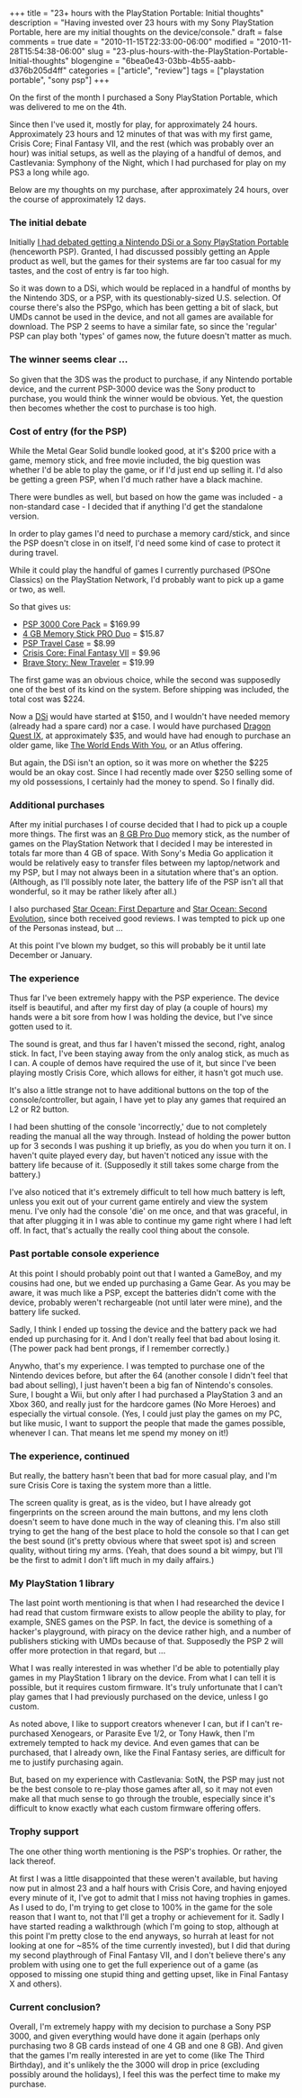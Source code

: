 +++
title = "23+ hours with the PlayStation Portable: Initial thoughts"
description = "Having invested over 23 hours with my Sony PlayStation Portable, here are my initial thoughts on the device/console."
draft = false
comments = true
date = "2010-11-15T22:33:00-06:00"
modified = "2010-11-28T15:54:38-06:00"
slug = "23-plus-hours-with-the-PlayStation-Portable-Initial-thoughts"
blogengine = "6bea0e43-03bb-4b55-aabb-d376b205d4ff"
categories = ["article", "review"]
tags = ["playstation portable", "sony psp"]
+++

<p>On the first of the month I purchased a Sony PlayStation Portable, which was delivered to me on the 4th.</p>
<p>Since then I've used it, mostly for play, for approximately 24 hours. Approximately 23 hours and 12 minutes of that was with my first game, Crisis Core; Final Fantasy VII, and the rest (which was probably over an hour) was initial setups, as well as the playing of a handful of demos, and Castlevania: Symphony of the Night, which I had purchased for play on my PS3 a long while ago.</p>
<p>Below are my thoughts on my purchase, after approximately 24 hours, over the course of approximately 12 days.</p>
<h3>The initial debate</h3>
<p>Initially <a href="/words/post/Oh-why-cant-I-find-a-reason-to-buy-a-current-gen-portable-console.aspx">I had debated getting a Nintendo DSi or a Sony PlayStation Portable</a> (henceworth PSP). Granted, I had discussed possibly getting an Apple product as well, but the games for their systems are far too casual for my tastes, and the cost of entry is far too high.</p>
<p>So it was down to a DSi, which would be replaced in a handful of months by the Nintendo 3DS, or a PSP, with its questionably-sized U.S. selection. Of course there's also the PSPgo, which has been getting a bit of slack, but UMDs cannot be used in the device, and not all games are available for download. The PSP 2 seems to have&nbsp;a similar fate, so since the 'regular' PSP can play both 'types' of games now, the future doesn't matter as much.</p>
<h3>The winner seems clear ...</h3>
<p>So given that the 3DS was the product to purchase, if any Nintendo portable device, and the current PSP-3000 device was the Sony product to purchase, you would think the winner would be obvious. Yet, the question then becomes whether the cost to purchase is too high.</p>
<h3>Cost of entry (for the PSP)</h3>
<p>While the Metal Gear Solid bundle looked good, at it's $200 price with a game, memory stick, and free movie included, the big question was whether I'd be able to play the game, or if I'd just end up selling it. I'd also be getting a green PSP, when I'd much rather have a black machine.</p>
<p>There were bundles as well, but based on how the game was included - a non-standard case - I decided that if anything I'd get the standalone version.</p>
<p>In order to play games I'd need to purchase a memory card/stick, and since the PSP doesn't close in on itself, I'd need some kind of case to protect it during travel.</p>
<p>While it could play the handful of games I currently purchased (PSOne Classics) on the PlayStation Network, I'd probably want to pick up a game or two, as well.</p>
<p>So that gives us:</p>
<ul>
<li><a rel="external" href="http://www.amazon.com/gp/product/B001KMRN0M?tag=strivinglifen-20">PSP 3000 Core Pack</a> = $169.99</li>
<li><a rel="external" href="http://www.amazon.com/gp/product/B0013AX2JM?tag=strivinglifen-20">4 GB Memory Stick PRO Duo</a> = $15.87</li>
<li><a rel="external" href="http://www.amazon.com/gp/product/B000ASBKHE?tag=strivinglifen-20">PSP Travel Case</a> = $8.99</li>
<li><a rel="external" href="http://www.amazon.com/gp/product/B0014X7SQ6?tag=strivinglifen-20">Crisis Core: Final Fantasy VII</a> = $9.96</li>
<li><a rel="external" href="http://www.amazon.com/gp/product/B000R39IKI?tag=strivinglifen-20">Brave Story: New Traveler</a> = $19.99</li>
</ul>
<p>The first game was an obvious choice, while the second was supposedly one of the best of its kind on the system. Before shipping was included, the total cost was $224.</p>
<p>Now a <a rel="external" href="http://www.amazon.com/gp/product/B001T8W2LW?tag=strivinglifen-20">DSi</a> would have started at $150, and I wouldn't have needed memory (already had a spare card) nor a case. I would have purchased <a rel="external" href="http://www.amazon.com/gp/product/B002I0EH6I?tag=strivinglifen-20">Dragon Quest IX</a>, at approximately $35, and would have had enough to purchase an older game, like <a rel="external" href="http://www.amazon.com/gp/product/B00136MBHA?tag=strivinglifen-20">The World Ends With You</a>, or an Atlus offering.</p>
<p>But again, the DSi isn't an option, so it was more on whether the $225 would be an okay cost. Since I had recently made over $250 selling some of my old possessions, I certainly had the money to spend. So I finally did.</p>
<h3>Additional purchases</h3>
<p>After my initial purchases I of course decided that I had to pick up a couple more things. The first was an <a rel="external" href="http://www.amazon.com/gp/product/B002L2X958?tag=strivinglifen-20">8 GB Pro Duo</a> memory stick, as the number of games on the PlayStation Network that I decided I may be interested in totals far more than 4 GB of space. With Sony's Media Go application it would be relatively easy to transfer files between my laptop/network and my PSP, but I may not always been in a situtation where that's an option. (Although, as I'll possibly note later, the battery life of the PSP isn't all that wonderful, so it may be rather likely after all.)</p>
<p>I also purchased <a rel="external" href="http://www.amazon.com/gp/product/B001CM62UM?tag=strivinglifen-20">Star Ocean: First Departure</a> and <a rel="external" href="http://www.amazon.com/gp/product/B001CM0PJ6?tag=strivinglifen-20">Star Ocean: Second Evolution</a>, since both received good reviews. I was tempted to pick up one of the Personas instead, but ...</p>
<p>At this point I've blown my budget, so this will probably be it until late December or January.</p>
<h3>The experience</h3>
<p>Thus far I've been extremely happy with the PSP experience. The device itself is beautiful, and after my first day of play (a couple of hours) my hands were a bit sore from how I was holding the device, but I've since gotten used to it.</p>
<p>The sound is great, and thus far I haven't missed the second, right, analog stick. In fact, I've been staying away from the only analog stick, as much as I can. A couple of demos have required the use of it, but since I've been playing mostly Crisis Core, which allows for either, it hasn't got much use.</p>
<p>It's also a little strange not to have additional buttons on the top of the console/controller, but again, I have yet to play any games that required an L2 or R2 button.</p>
<p>I had been shutting of the console 'incorrectly,' due to not completely reading the manual all the way through. Instead of holding the power button up for 3 seconds I was pushing it up briefly, as you do when you turn it on. I haven't quite played every day, but haven't noticed any issue with the battery life because of it. (Supposedly it still takes some charge from the battery.)</p>
<p>I've also noticed that it's extremely difficult to tell how much battery is left, unless you exit out of your current game entirely and view the system menu. I've only had the console 'die' on me once, and that was graceful, in that after plugging it in I was able to continue my game right where I had left off. In fact, that's actually the really cool thing about the console.</p>
<h3>Past portable console experience</h3>
<p>At this point I should probably point out that I wanted a GameBoy, and my cousins had one, but we ended up purchasing a Game Gear. As you may be aware, it was much like a PSP, except the batteries didn't come with the device, probably weren't rechargeable (not until later were mine), and the battery life sucked.</p>
<p>Sadly, I think I ended up tossing the device and the battery pack we had ended up purchasing for it. And I don't really feel that bad about losing it. (The power pack had bent prongs, if I remember correctly.)</p>
<p>Anywho, that's my experience. I was tempted to purchase one of the Nintendo devices before, but after the 64 (another console I didn't feel that bad about selling), I just haven't been a big fan of Nintendo's consoles. Sure, I bought a Wii, but only after I had purchased a PlayStation 3 and an Xbox 360, and really just for the hardcore games (No More Heroes) and especially the virtual console. (Yes, I could just play the games on my PC, but like music, I want to support the people that made the games possible, whenever I can. That means let me spend my money on it!)</p>
<h3>The experience, continued</h3>
<p>But really, the battery hasn't been that bad for more casual play, and I'm sure Crisis Core is taxing the system more than a little.</p>
<p>The screen quality is great, as is the video, but I have already got fingerprints on the screen around the main buttons, and my lens cloth doesn't seem to have done much in the way of cleaning this. I'm also still trying to get the hang of the best place to hold the console so that I can get the best sound (it's pretty obvious where that sweet spot is) and screen quality, without tiring my arms. (Yeah, that does sound a bit wimpy, but I'll be the first to admit I don't lift much in my daily affairs.)</p>
<h3>My PlayStation 1 library</h3>
<p>The last point worth mentioning is that when&nbsp;I had researched the device I had read that custom firmware exists to allow people the ability to play, for example, SNES games on the PSP. In fact, the device is something of a hacker's playground, with piracy on the device rather high, and a number of publishers sticking with UMDs because of that. Supposedly the PSP 2 will offer more protection in that regard, but ...</p>
<p>What I was really interested in was whether I'd be able to potentially play games in my PlayStation 1 library on the device. From what I can tell it is possible, but it requires custom firmware. It's truly unfortunate that I can't play games that I had previously purchased on the device, unless I go custom.</p>
<p>As noted above, I like to support creators whenever I can, but if I can't re-purchased Xenogears, or Parasite Eve 1/2, or Tony Hawk, then I'm extremely tempted to hack my device. And even games that can be purchased, that I already own, like the Final Fantasy series, are difficult for me to justify purchasing again.</p>
<p>But, based on my experience with Castlevania: SotN, the PSP may just not be the best console to re-play those games after all, so it may not even make all that much sense to go through the trouble, especially since it's difficult to know exactly what each custom firmware offering offers.</p>
<h3>Trophy support</h3>
<p>The one other thing worth mentioning is the PSP's trophies. Or rather, the lack thereof.</p>
<p>At first I was a little disappointed that these weren't available, but having now put in almost 23 and a half hours with Crisis Core, and having enjoyed every minute of it, I've got to admit that I miss not having trophies in games. As I used to do, I'm trying to get close to 100% in the game for the sole reason that I want to, not that I'll get a trophy or achievement for it. Sadly I have started reading a walkthrough (which I'm going to stop, although at this point I'm pretty close to the end anyways, so hurrah at least for not looking at one for ~85% of the time currently invested), but I did that during my second playthrough of Final Fantasy VII, and I don't believe there's any problem with using one to get the full experience out of a game (as opposed to missing one stupid thing and getting upset, like in Final Fantasy X and others).</p>
<h3>Current conclusion?</h3>
<p>Overall, I'm extremely happy with my decision to purchase a Sony PSP 3000, and given everything would have done it again (perhaps only purchasing&nbsp;two 8 GB cards instead of one 4 GB and one 8 GB). And given that the games I'm really interested in are yet to come (like The Third Birthday), and it's unlikely the the 3000 will drop in price (excluding possibly around the holidays), I feel this was the perfect time to make my purchase.</p>
